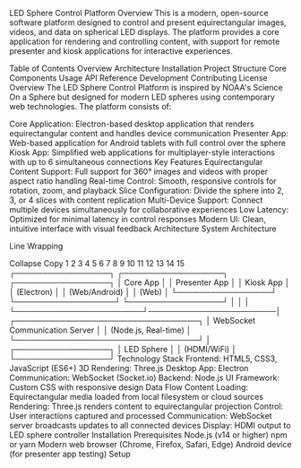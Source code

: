 LED Sphere Control Platform
Overview
This is a modern, open-source software platform designed to control and present equirectangular images, videos, and data on spherical LED displays. The platform provides a core application for rendering and controlling content, with support for remote presenter and kiosk applications for interactive experiences.

Table of Contents
Overview
Architecture
Installation
Project Structure
Core Components
Usage
API Reference
Development
Contributing
License
Overview
The LED Sphere Control Platform is inspired by NOAA's Science On a Sphere but designed for modern LED spheres using contemporary web technologies. The platform consists of:

Core Application: Electron-based desktop application that renders equirectangular content and handles device communication
Presenter App: Web-based application for Android tablets with full control over the sphere
Kiosk App: Simplified web applications for multiplayer-style interactions with up to 6 simultaneous connections
Key Features
Equirectangular Content Support: Full support for 360° images and videos with proper aspect ratio handling
Real-time Control: Smooth, responsive controls for rotation, zoom, and playback
Slice Configuration: Divide the sphere into 2, 3, or 4 slices with content replication
Multi-Device Support: Connect multiple devices simultaneously for collaborative experiences
Low Latency: Optimized for minimal latency in control responses
Modern UI: Clean, intuitive interface with visual feedback
Architecture
System Architecture

Line Wrapping

Collapse
Copy
1
2
3
4
5
6
7
8
9
10
11
12
13
14
15
┌─────────────────┐    ┌──────────────────┐    ┌─────────────────┐
│   Core App      │    │  Presenter App   │    │   Kiosk App     │
│   (Electron)    │    │   (Web/Android)  │    │   (Web)         │
└─────────────────┘    └──────────────────┘    └─────────────────┘
         │                       │                       │
         └───────────────────────┘───────────────────────│
                 ┌─────────────────────────────────┐
                 │ WebSocket Communication Server  │
                 │     (Node.js, Real-time)        │
                 └─────────────────────────────────┘
                              │
                    ┌─────────────────┐
                    │  LED Sphere     │
                    │  (HDMI/WiFi)    │
                    └─────────────────┘
Technology Stack
Frontend: HTML5, CSS3, JavaScript (ES6+)
3D Rendering: Three.js
Desktop App: Electron
Communication: WebSocket (Socket.io)
Backend: Node.js
UI Framework: Custom CSS with responsive design
Data Flow
Content Loading: Equirectangular media loaded from local filesystem or cloud sources
Rendering: Three.js renders content to equirectangular projection
Control: User interactions captured and processed
Communication: WebSocket server broadcasts updates to all connected devices
Display: HDMI output to LED sphere controller
Installation
Prerequisites
Node.js (v14 or higher)
npm or yarn
Modern web browser (Chrome, Firefox, Safari, Edge)
Android device (for presenter app testing)
Setup
